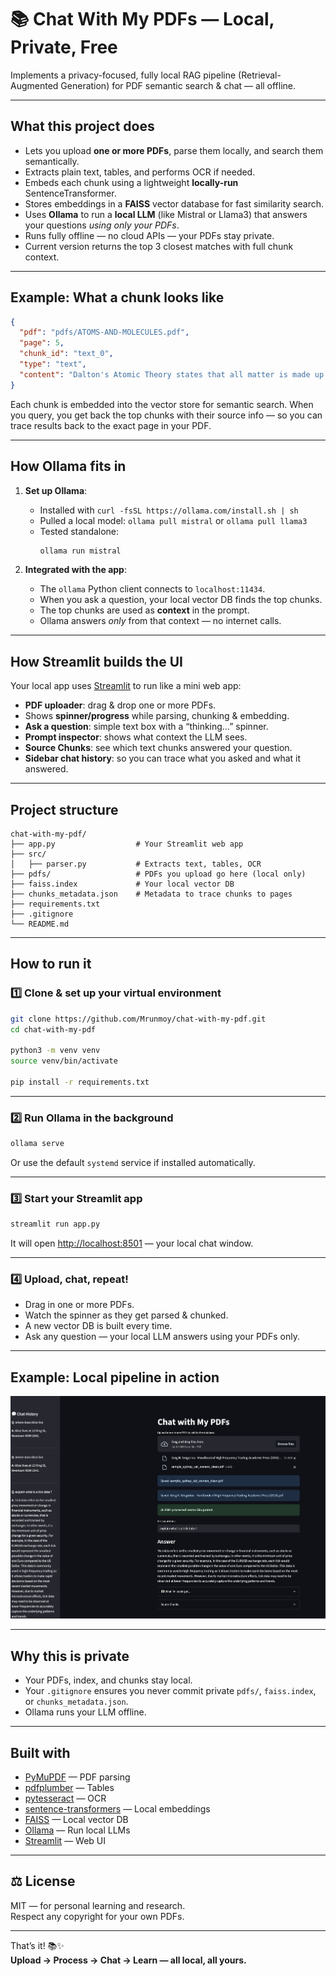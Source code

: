 # 📚 Chat With My PDFs — Local, Private, Free

Implements a privacy-focused, fully local RAG pipeline (Retrieval-Augmented Generation) for PDF semantic search & chat — all offline.

---

## What this project does

- Lets you upload **one or more PDFs**, parse them locally, and search them semantically.
- Extracts plain text, tables, and performs OCR if needed.
- Embeds each chunk using a lightweight **locally-run** SentenceTransformer.
- Stores embeddings in a **FAISS** vector database for fast similarity search.
- Uses **Ollama** to run a **local LLM** (like Mistral or Llama3) that answers your questions *using only your PDFs*.
- Runs fully offline — no cloud APIs — your PDFs stay private.
- Current version returns the top 3 closest matches with full chunk context.

---

## Example: What a chunk looks like

```json
{
  "pdf": "pdfs/ATOMS-AND-MOLECULES.pdf",
  "page": 5,
  "chunk_id": "text_0",
  "type": "text",
  "content": "Dalton's Atomic Theory states that all matter is made up of indivisible atoms..."
}
```

Each chunk is embedded into the vector store for semantic search.
When you query, you get back the top chunks with their source info — so you can trace results back to the exact page in your PDF.

---

## How Ollama fits in

1. **Set up Ollama**:  
   - Installed with `curl -fsSL https://ollama.com/install.sh | sh`  
   - Pulled a local model: `ollama pull mistral` or `ollama pull llama3`  
   - Tested standalone:  
     ```bash
     ollama run mistral
     ```

2. **Integrated with the app**:  
   - The `ollama` Python client connects to `localhost:11434`.
   - When you ask a question, your local vector DB finds the top chunks.
   - The top chunks are used as **context** in the prompt.
   - Ollama answers *only* from that context — no internet calls.

---

## How Streamlit builds the UI

Your local app uses [Streamlit](https://streamlit.io/) to run like a mini web app:
- **PDF uploader**: drag & drop one or more PDFs.
- Shows **spinner/progress** while parsing, chunking & embedding.
- **Ask a question**: simple text box with a “thinking…” spinner.
- **Prompt inspector**: shows what context the LLM sees.
- **Source Chunks**: see which text chunks answered your question.
- **Sidebar chat history**: so you can trace what you asked and what it answered.

---

## Project structure

```
chat-with-my-pdf/
├── app.py                  # Your Streamlit web app
├── src/
│   ├── parser.py           # Extracts text, tables, OCR
├── pdfs/                   # PDFs you upload go here (local only)
├── faiss.index             # Your local vector DB
├── chunks_metadata.json    # Metadata to trace chunks to pages
├── requirements.txt
├── .gitignore
└── README.md
```

---

## How to run it

### 1️⃣ Clone & set up your virtual environment

```bash
git clone https://github.com/Mrunmoy/chat-with-my-pdf.git
cd chat-with-my-pdf

python3 -m venv venv
source venv/bin/activate

pip install -r requirements.txt
```

---

### 2️⃣ Run Ollama in the background

```bash
ollama serve
```
Or use the default `systemd` service if installed automatically.

---

### 3️⃣ Start your Streamlit app

```bash
streamlit run app.py
```

It will open [http://localhost:8501](http://localhost:8501) — your local chat window.

---

### 4️⃣ Upload, chat, repeat!

- Drag in one or more PDFs.
- Watch the spinner as they get parsed & chunked.
- A new vector DB is built every time.
- Ask any question — your local LLM answers using your PDFs only.

---

## Example: Local pipeline in action

![Multi PDF Upload Demo](docs/screenshot.png)

---

## Why this is private

- Your PDFs, index, and chunks stay local.
- Your `.gitignore` ensures you never commit private `pdfs/`, `faiss.index`, or `chunks_metadata.json`.
- Ollama runs your LLM offline.

---

## Built with

- [PyMuPDF](https://pymupdf.readthedocs.io/) — PDF parsing
- [pdfplumber](https://github.com/jsvine/pdfplumber) — Tables
- [pytesseract](https://github.com/madmaze/pytesseract) — OCR
- [sentence-transformers](https://www.sbert.net/) — Local embeddings
- [FAISS](https://github.com/facebookresearch/faiss) — Local vector DB
- [Ollama](https://ollama.com) — Run local LLMs
- [Streamlit](https://streamlit.io/) — Web UI

---

## ⚖️ License
MIT — for personal learning and research.  
Respect any copyright for your own PDFs.

---

That’s it! 📚✨  
**Upload → Process → Chat → Learn — all local, all yours.**

